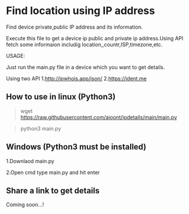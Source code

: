 # Find location using IP address 
Find device private,public IP address and its information. 

Execute this file to get a device ip public and private ip address.Using API fetch some informaion includig  location,,countr,ISP,timezone,etc.

USAGE:
 
 Just run the main.py file in a device which you want to get details. 
 
 Using two API 
    1.http://ipwhois.app/json/
    2.https://ident.me
## How to use in linux (Python3)
> wget https://raw.githubusercontent.com/aioont/ipdetails/main/main.py

> python3 main.py

## Windows (Python3 must be installed)
 1.Downlaod main.py
 
 2.Open cmd type main.py and hit enter
 
## Share a link to get details 

Coming soon...!
